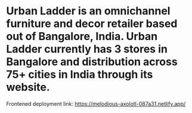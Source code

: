 <h1 align="left"`>Urban Ladder is an omnichannel furniture and decor retailer based out of Bangalore, India. Urban Ladder currently has 3 stores in Bangalore and distribution across 75+ cities in India through its website.</h1>
Frontened deployment link: <a href="https://melodious-axolotl-087a31.netlify.app/" target="_blank">https://melodious-axolotl-087a31.netlify.app/</a>
